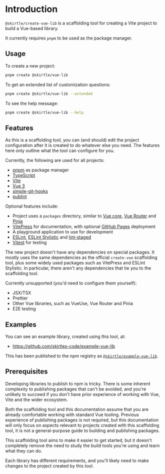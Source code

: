 # Introduction

`@skirtle/create-vue-lib` is a scaffolding tool for creating a Vite project to build a Vue-based library.

It currently requires `pnpm` to be used as the package manager.

## Usage

To create a new project:

```sh
pnpm create @skirtle/vue-lib
```

To get an extended list of customization questions:

```sh
pnpm create @skirtle/vue-lib --extended
```

To see the help message:

```sh
pnpm create @skirtle/vue-lib --help
```

## Features

As this is a scaffolding tool, you can (and should) edit the project configuration after it is created to do whatever else you need. The features here only outline what the tool can configure for you.

Currently, the following are used for all projects:

- [pnpm](https://pnpm.io/) as package manager
- [TypeScript](https://www.typescriptlang.org/)
- [Vite](https://vite.dev/)
- [Vue 3](https://vuejs.org/)
- [simple-git-hooks](https://github.com/toplenboren/simple-git-hooks)
- [publint](https://publint.dev/docs/)

Optional features include:

- Project uses a `packages` directory, similar to [Vue core](https://github.com/vuejs/core), [Vue Router](https://github.com/vuejs/router) and [Pinia](https://github.com/vuejs/pinia)
- [VitePress](https://vitepress.dev/) for documentation, with optional [GitHub Pages](https://pages.github.com/) deployment
- A playground application to use for development
- [ESLint](https://eslint.org/), [ESLint Stylistic](https://eslint.style/) and [lint-staged](https://github.com/lint-staged/lint-staged)
- [Vitest](https://vitest.dev/) for testing

The new project doesn't have any dependencies on special packages. It mostly uses the same dependencies as the official `create-vue` scaffolding tool, plus some widely used packages such as VitePress and ESLint Stylistic. In particular, there aren't any dependencies that tie you to the scaffolding tool.

Currently unsupported (you'd need to configure them yourself):

- JSX/TSX
- Prettier
- Other Vue libraries, such as VueUse, Vue Router and Pinia
- E2E testing

## Examples

You can see an example library, created using this tool, at:

- https://github.com/skirtles-code/example-vue-lib

This has been published to the npm registry as [`@skirtle/example-vue-lib`](https://www.npmjs.com/package/@skirtle/example-vue-lib).

## Prerequisites

Developing libraries to publish to npm is tricky. There is some inherent complexity to publishing packages that can't be avoided, and you're unlikely to succeed if you don't have prior experience of working with Vue, Vite and the wider ecosystem.

Both the scaffolding tool and this documentation assume that you are already comfortable working with standard Vue tooling. Previous experience of publishing packages is not required, but this documentation will only focus on aspects relevant to projects created with this scaffolding tool, it is not a general-purpose guide to building and publishing packages.

This scaffolding tool aims to make it easier to get started, but it doesn't completely remove the need to study the build tools you're using and learn what they can do.

Each library has different requirements, and you'll likely need to make changes to the project created by this tool.
